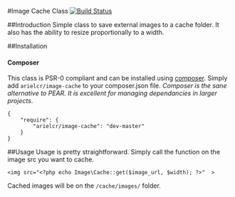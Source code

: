 #Image Cache Class
[![Build Status](https://travis-ci.org/arielcr/image-cache.png)](https://travis-ci.org/arielcr/image-cache)

##Introduction
Simple class to save external images to a cache folder. It also has the ability to resize proportionally to a width. 

##Installation
#### Composer

This class is PSR-0 compliant and can be installed using [composer](http://getcomposer.org/).  Simply add `arielcr/image-cache` to your composer.json file.  _Composer is the sane alternative to PEAR.  It is excellent for managing dependancies in larger projects_.

    {
        "require": {
            "arielcr/image-cache": "dev-master"
        }
    }
    
##Usage
Usage is pretty straightforward. Simply call the function on the image src you want to cache. 

	<img src="<?php echo Image\Cache::get($image_url, $width); ?>"  >
	
Cached images will be on the `/cache/images/` folder.
	
